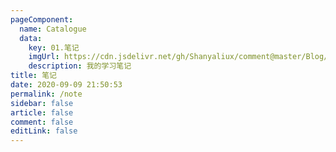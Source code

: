```yaml
---
pageComponent: 
  name: Catalogue
  data: 
    key: 01.笔记
    imgUrl: https://cdn.jsdelivr.net/gh/Shanyaliux/comment@master/Blog/note.u1g2bctydvk.png
    description: 我的学习笔记
title: 笔记
date: 2020-09-09 21:50:53
permalink: /note
sidebar: false
article: false
comment: false
editLink: false
---
```


